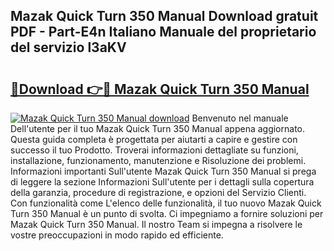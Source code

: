 ## Mazak Quick Turn 350 Manual Download gratuit PDF - Part-E4n Italiano Manuale del proprietario del servizio l3aKV

# <h2><a href="http://dfdd6wg.blite.top/?on=Mazak+Quick+Turn+350+Manual">🔗Download 👉🔴 Mazak Quick Turn 350 Manual</a></h2>

[![Mazak Quick Turn 350 Manual download](https://i.imgur.com/lujVjoI.png)](http://dfdd6wg.blite.top/?on=Mazak+Quick+Turn+350+Manual)
Benvenuto nel manuale Dell'utente per il tuo Mazak Quick Turn 350 Manual appena aggiornato. Questa guida completa è progettata per aiutarti a capire e gestire con successo il tuo Prodotto. Troverai informazioni dettagliate su funzioni, installazione, funzionamento, manutenzione e Risoluzione dei problemi. Informazioni importanti Sull'utente Mazak Quick Turn 350 Manual si prega di leggere la sezione Informazioni Sull'utente per i dettagli sulla copertura della garanzia, procedure di registrazione, e opzioni del Servizio Clienti. Con funzionalità come L'elenco delle funzionalità, il tuo nuovo Mazak Quick Turn 350 Manual è un punto di svolta. Ci impegniamo a fornire soluzioni per Mazak Quick Turn 350 Manual. Il nostro Team si impegna a risolvere le vostre preoccupazioni in modo rapido ed efficiente.

